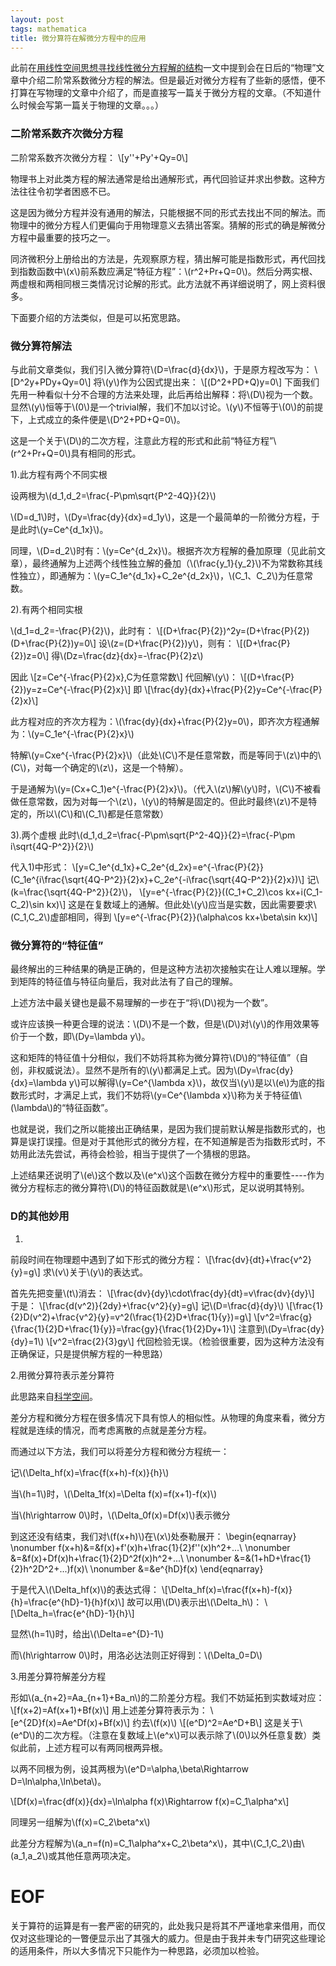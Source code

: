 ```yaml
---
layout: post
tags: mathematica
title: 微分算符在解微分方程中的应用
---
```


此前在[用线性空间思想寻找线性微分方程解的结构](http://freezingsummer.com/2017/11/Linear_space&diffierential_equation/)一文中提到会在日后的“物理”文章中介绍二阶常系数微分方程的解法。但是最近对微分方程有了些新的感悟，便不打算在写物理的文章中介绍了，而是直接写一篇关于微分方程的文章。（不知道什么时候会写第一篇关于物理的文章。。。）

### 二阶常系数齐次微分方程

二阶常系数齐次微分方程：
\\[y\'\'+Py'+Qy=0\\]

物理书上对此类方程的解法通常是给出通解形式，再代回验证并求出参数。这种方法往往令初学者困惑不已。

这是因为微分方程并没有通用的解法，只能根据不同的形式去找出不同的解法。而物理中的微分方程人们更偏向于用物理意义去猜出答案。猜解的形式的确是解微分方程中最重要的技巧之一。

同济微积分上册给出的方法是，先观察原方程，猜出解可能是指数形式，再代回找到指数函数中\\(x\\)前系数应满足“特征方程”：\\(r^2+Pr+Q=0\\)。然后分两实根、两虚根和两相同根三类情况讨论解的形式。此方法就不再详细说明了，网上资料很多。

下面要介绍的方法类似，但是可以拓宽思路。

### 微分算符解法

与此前文章类似，我们引入微分算符\\(D=\frac{d}{dx}\\)，于是原方程改写为：
\\[D^2y+PDy+Qy=0\\]
将\\(y\\)作为公因式提出来：
\\[(D^2+PD+Q)y=0\\]
下面我们先用一种看似十分不合理的方法来处理，此后再给出解释：将\\(D\\)视为一个数。显然\\(y\\)恒等于\\(0\\)是一个trivial解，我们不加以讨论。\\(y\\)不恒等于\\(0\\)的前提下，上式成立的条件便是\\(D^2+PD+Q=0\\)。

这是一个关于\\(D\\)的二次方程，注意此方程的形式和此前“特征方程”\\(r^2+Pr+Q=0\\)具有相同的形式。

1).此方程有两个不同实根

设两根为\\(d_1,d_2=\frac{-P\pm\sqrt{P^2-4Q}}{2}\\)

\\(D=d_1\\)时，\\(Dy=\frac{dy}{dx}=d_1y\\)，这是一个最简单的一阶微分方程，于是此时\\(y=Ce^{d_1x}\\)。

同理，\\(D=d_2\\)时有：\\(y=Ce^{d_2x}\\)。根据齐次方程解的叠加原理（见此前文章），最终通解为上述两个线性独立解的叠加（\\(\frac{y_1}{y_2}\\)不为常数称其线性独立），即通解为：\\(y=C_1e^{d_1x}+C_2e^{d_2x}\\)，\\(C_1、C_2\\)为任意常数。

2).有两个相同实根

\\(d_1=d_2=-\frac{P}{2}\\)，此时有：
\\[(D+\frac{P}{2})^2y=(D+\frac{P}{2})(D+\frac{P}{2})y=0\\]
设\\(z=(D+\frac{P}{2})y\\)，则有：
\\[(D+\frac{P}{2})z=0\\]
得\\(Dz=\frac{dz}{dx}=-\frac{P}{2}z\\)

因此
\\[z=Ce^{-\frac{P}{2}x},C为任意常数\\]
代回解\\(y\\)：
\\[(D+\frac{P}{2})y=z=Ce^{-\frac{P}{2}x}\\]
即
\\[\frac{dy}{dx}+\frac{P}{2}y=Ce^{-\frac{P}{2}x}\\]

此方程对应的齐次方程为：\\(\frac{dy}{dx}+\frac{P}{2}y=0\\)，即齐次方程通解为：\\(y=C_1e^{-\frac{P}{2}x}\\)

特解\\(y=Cxe^{-\frac{P}{2}x}\\)（此处\\(C\\)不是任意常数，而是等同于\\(z\\)中的\\(C\\)，对每一个确定的\\(z\\)，这是一个特解）。

于是通解为\\(y=(Cx+C_1)e^{-\frac{P}{2}x}\\)。（代入\\(z\\)解\\(y\\)时，\\(C\\)不被看做任意常数，因为对每一个\\(z\\)，\\(y\\)的特解是固定的。但此时最终\\(z\\)不是特定的，所以\\(C\\)和\\(C_1\\)都是任意常数）

3).两个虚根
此时\\(d_1,d_2=\frac{-P\pm\sqrt{P^2-4Q}}{2}=\frac{-P\pm i\sqrt{4Q-P^2}}{2}\\)

代入1)中形式：
\\[y=C_1e^{d_1x}+C_2e^{d_2x}=e^{-\frac{P}{2}}(C_1e^{i\frac{\sqrt{4Q-P^2}}{2}x}+C_2e^{-i\frac{\sqrt{4Q-P^2}}{2}x})\\]
记\\(k=\frac{\sqrt{4Q-P^2}}{2}\\)，
\\[y=e^{-\frac{P}{2}}((C_1+C_2)\cos kx+i(C_1-C_2)\sin kx)\\]
这是在复数域上的通解。但此处\\(y\\)应当是实数，因此需要要求\\(C_1,C_2\\)虚部相同，得到
\\[y=e^{-\frac{P}{2}}(\alpha\cos kx+\beta\sin kx)\\]

### 微分算符的“特征值”

最终解出的三种结果的确是正确的，但是这种方法初次接触实在让人难以理解。学到矩阵的特征值与特征向量后，我对此法有了自己的理解。

上述方法中最关键也是最不易理解的一步在于“将\\(D\\)视为一个数”。

或许应该换一种更合理的说法：\\(D\\)不是一个数，但是\\(D\\)对\\(y\\)的作用效果等价于一个数，即\\(Dy=\lambda y\\)。

这和矩阵的特征值十分相似，我们不妨将其称为微分算符\\(D\\)的“特征值”（自创，非权威说法）。显然不是所有的\\(y\\)都满足上式。因为\\(Dy=\frac{dy}{dx}=\lambda y\\)可以解得\\(y=Ce^{\lambda x}\\)，故仅当\\(y\\)是以\\(e\\)为底的指数形式时，才满足上式，我们不妨将\\(y=Ce^{\lambda x}\\)称为关于特征值\\(\lambda\\)的“特征函数”。

也就是说，我们之所以能接出正确结果，是因为我们提前默认解是指数形式的，也算是误打误撞。但是对于其他形式的微分方程，在不知道解是否为指数形式时，不妨用此法先尝试，再待会检验，相当于提供了一个猜根的思路。

上述结果还说明了\\(e\\)这个数以及\\(e^x\\)这个函数在微分方程中的重要性----作为微分方程标志的微分算符\\(D\\)的特征函数就是\\(e^x\\)形式，足以说明其特别。

### D的其他妙用

1.
前段时间在物理题中遇到了如下形式的微分方程：
\\[\frac{dv}{dt}+\frac{v^2}{y}=g\\]
求\\(v\\)关于\\(y\\)的表达式。

首先先把变量\\(t\\)消去：
\\[\frac{dv}{dy}\cdot\frac{dy}{dt}=v\frac{dv}{dy}\\]
于是：
\\[\frac{d(v^2)}{2dy}+\frac{v^2}{y}=g\\]
记\\(D=\frac{d}{dy}\\)
\\[\frac{1}{2}D(v^2)+\frac{v^2}{y}=v^2(\frac{1}{2}D+\frac{1}{y})=g\\]
\\[v^2=\frac{g}{\frac{1}{2}D+\frac{1}{y}}=\frac{gy}{\frac{1}{2}Dy+1}\\]
注意到\\(Dy=\frac{dy}{dy}=1\\)
\\[v^2=\frac{2}{3}gy\\]
代回检验无误。（检验很重要，因为这种方法没有正确保证，只是提供解方程的一种思路）

2.用微分算符表示差分算符

此思路来自[科学空间](http://spaces.ac.cn/archives/3018/)。

差分方程和微分方程在很多情况下具有惊人的相似性。从物理的角度来看，微分方程就是连续的情况，而考虑离散的点就是差分方程。

而通过以下方法，我们可以将差分方程和微分方程统一：

记\\(\Delta_hf(x)=\frac{f(x+h)-f(x)}{h}\\)

当\\(h=1\\)时，\\(\Delta_1f(x)=\Delta f(x)=f(x+1)-f(x)\\)

当\\(h\rightarrow 0\\)时，\\(\Delta_0f(x)=Df(x)\\)表示微分

到这还没有结束，我们对\\(f(x+h)\\)在\\(x\\)处泰勒展开：
\begin{eqnarray}
\nonumber f(x+h)&=&f(x)+f'(x)h+\frac{1}{2}f\'\'(x)h^2+...\\
\nonumber &=&f(x)+Df(x)h+\frac{1}{2}D^2f(x)h^2+...\\
\nonumber &=&(1+hD+\frac{1}{2}h^2D^2+...)f(x)\\
\nonumber &=&e^{hD}f(x)
\end{eqnarray}

于是代入\\(\Delta_hf(x)\\)的表达式得：
\\[\Delta_hf(x)=\frac{f(x+h)-f(x)}{h}=\frac{e^{hD}-1}{h}f(x)\\]
故可以用\\(D\\)表示出\\(\Delta_h\\)：
\\[\Delta_h=\frac{e^{hD}-1}{h}\\]

显然\\(h=1\\)时，给出\\(\Delta=e^{D}-1\\)

而\\(h\rightarrow 0\\)时，用洛必达法则正好得到：\\(\Delta_0=D\\)

3.用差分算符解差分方程

形如\\(a_{n+2}=Aa_{n+1}+Ba_n\\)的二阶差分方程。我们不妨延拓到实数域对应：
\\[f(x+2)=Af(x+1)+Bf(x)\\]
用上述差分算符表示为：
\\[e^{2D}f(x)=Ae^Df(x)+Bf(x)\\]
约去\\(f(x)\\)
\\[(e^D)^2=Ae^D+B\\]
这是关于\\(e^D\\)的二次方程。（注意在复数域上\\(e^x\\)可以表示除了\\(0\\)以外任意复数）类似此前，上述方程可以有两同根两异根。

以两不同根为例，设其两根为\\(e^D=\alpha,\beta\Rightarrow D=\ln\alpha,\ln\beta\\)。

\\[Df(x)=\frac{df(x)}{dx}=\ln\alpha f(x)\Rightarrow f(x)=C_1\alpha^x\\]

同理另一组解为\\(f(x)=C_2\beta^x\\)

此差分方程解为\\(a_n=f(n)=C_1\alpha^x+C_2\beta^x\\)，其中\\(C_1,C_2\\)由\\(a_1,a_2\\)或其他任意两项决定。

# EOF
关于算符的运算是有一套严密的研究的，此处我只是将其不严谨地拿来借用，而仅仅对这些理论的一瞥便显示出了其强大的威力。但是由于我并未专门研究这些理论的适用条件，所以大多情况下只能作为一种思路，必须加以检验。